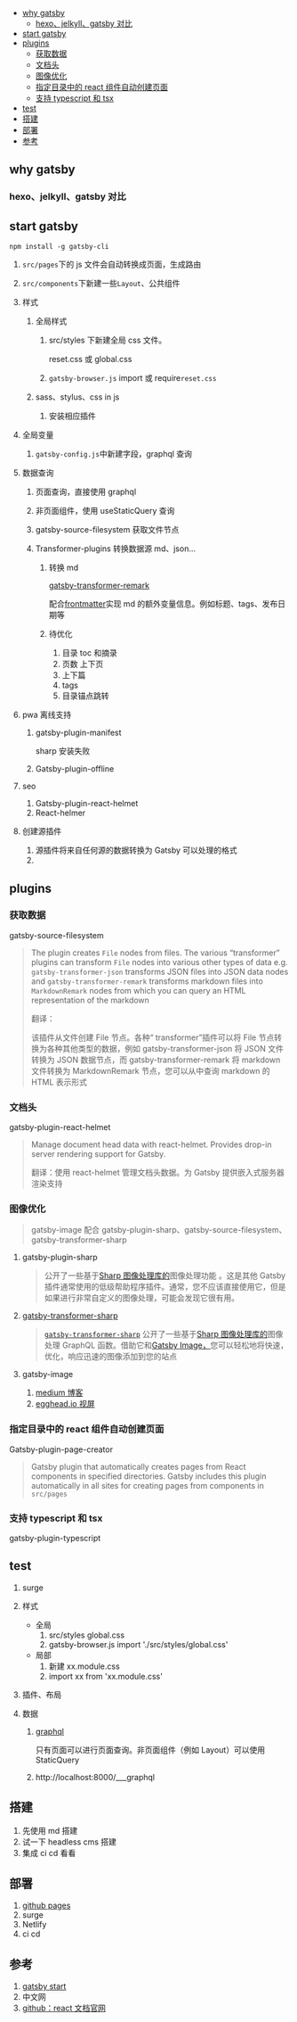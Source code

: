 <!-- START doctoc generated TOC please keep comment here to allow auto update -->
<!-- DON'T EDIT THIS SECTION, INSTEAD RE-RUN doctoc TO UPDATE -->

- [why gatsby](#why-gatsby)
  - [hexo、jelkyll、gatsby 对比](#hexojelkyllgatsby-%E5%AF%B9%E6%AF%94)
- [start gatsby](#start-gatsby)
- [plugins](#plugins)
  - [获取数据](#%E8%8E%B7%E5%8F%96%E6%95%B0%E6%8D%AE)
  - [文档头](#%E6%96%87%E6%A1%A3%E5%A4%B4)
  - [图像优化](#%E5%9B%BE%E5%83%8F%E4%BC%98%E5%8C%96)
  - [指定目录中的 react 组件自动创建页面](#%E6%8C%87%E5%AE%9A%E7%9B%AE%E5%BD%95%E4%B8%AD%E7%9A%84-react-%E7%BB%84%E4%BB%B6%E8%87%AA%E5%8A%A8%E5%88%9B%E5%BB%BA%E9%A1%B5%E9%9D%A2)
  - [支持 typescript 和 tsx](#%E6%94%AF%E6%8C%81-typescript-%E5%92%8C-tsx)
- [test](#test)
- [搭建](#%E6%90%AD%E5%BB%BA)
- [部署](#%E9%83%A8%E7%BD%B2)
- [参考](#%E5%8F%82%E8%80%83)

<!-- END doctoc generated TOC please keep comment here to allow auto update -->

## why gatsby

### hexo、jelkyll、gatsby 对比

## start gatsby

```shell
npm install -g gatsby-cli
```

1. `src/pages`下的 js 文件会自动转换成页面，生成路由

2. `src/components`下新建一些`Layout`、公共组件

3. 样式

   1. 全局样式

      1. src/styles 下新建全局 css 文件。

         reset.css 或 global.css

      2. `gatsby-browser.js` import 或 require`reset.css`

   2. sass、stylus、css in js

      1. 安装相应插件

4. 全局变量

   1. `gatsby-config.js`中新建字段，graphql 查询

5. 数据查询

   1. 页面查询，直接使用 graphql

   2. 非页面组件，使用 useStaticQuery 查询

   3. gatsby-source-filesystem 获取文件节点

   4. Transformer-plugins 转换数据源 md、json...

      1. 转换 md

         [gatsby-transformer-remark](https://www.gatsbyjs.com/plugins/gatsby-transformer-remark/?=)

         配合[frontmatter](https://jekyllrb.com/docs/front-matter/)实现 md 的额外变量信息。例如标题、tags、发布日期等

      2. 待优化
         1. 目录 toc 和摘录
         2. 页数 上下页
         3. 上下篇
         4. tags
         5. 目录锚点跳转

6. pwa 离线支持

   1. gatsby-plugin-manifest

      sharp 安装失败

   2. Gatsby-plugin-offline

7. seo

   1. Gatsby-plugin-react-helmet
   2. React-helmer

8. 创建源插件

   1. 源插件将来自任何源的数据转换为 Gatsby 可以处理的格式
   2.

## plugins

### 获取数据

gatsby-source-filesystem

> The plugin creates `File` nodes from files. The various “transformer” plugins can transform `File` nodes into various other types of data e.g. `gatsby-transformer-json` transforms JSON files into JSON data nodes and `gatsby-transformer-remark` transforms markdown files into `MarkdownRemark` nodes from which you can query an HTML representation of the markdown
>
> 翻译：
>
> 该插件从文件创建 File 节点。各种“ transformer”插件可以将 File 节点转换为各种其他类型的数据，例如 gatsby-transformer-json 将 JSON 文件转换为 JSON 数据节点，而 gatsby-transformer-remark 将 markdown 文件转换为 MarkdownRemark 节点，您可以从中查询 markdown 的 HTML 表示形式

### 文档头

gatsby-plugin-react-helmet

> Manage document head data with react-helmet. Provides drop-in server rendering support for Gatsby.
>
> 翻译：使用 react-helmet 管理文档头数据。为 Gatsby 提供嵌入式服务器渲染支持

### 图像优化

> gatsby-image 配合 gatsby-plugin-sharp、gatsby-source-filesystem、gatsby-transformer-sharp

1. gatsby-plugin-sharp

   > 公开了一些基于[Sharp 图像处理库的](https://github.com/lovell/sharp)图像处理功能 。这是其他 Gatsby 插件通常使用的低级帮助程序插件。通常，您不应该直接使用它，但是如果进行非常自定义的图像处理，可能会发现它很有用。

2. [gatsby-transformer-sharp](https://image-processing.gatsbyjs.org/)

   > [`gatsby-transformer-sharp`](https://www.gatsbyjs.org/packages/gatsby-transformer-sharp/) 公开了一些基于[Sharp 图像处理库的](https://github.com/lovell/sharp)图像处理 GraphQL 函数。借助它和[Gatsby Image，](https://www.gatsbyjs.org/packages/gatsby-image/)您可以轻松地将快速，优化，响应迅速的图像添加到您的站点

3. gatsby-image
   1. [medium 博客](https://medium.com/@kyle.robert.gill/ridiculously-easy-image-optimization-with-gatsby-js-59d48e15db6e)
   2. [egghead.io 视屏](https://egghead.io/playlists/using-gatsby-image-with-gatsby-ea85129e)

### 指定目录中的 react 组件自动创建页面

Gatsby-plugin-page-creator

> Gatsby plugin that automatically creates pages from React components in specified directories. Gatsby includes this plugin automatically in all sites for creating pages from components in `src/pages`

### 支持 typescript 和 tsx

gatsby-plugin-typescript

## test

1. surge

2. 样式

   - 全局
     1. src/styles global.css
     2. gatsby-browser.js import './src/styles/global.css'
   - 局部
     1. 新建 xx.module.css
     2. import xx from 'xx.module.css'

3. 插件、布局

4. 数据

   1. [graphql](https://www.howtographql.com/)

      只有页面可以进行页面查询。非页面组件（例如 Layout）可以使用 StaticQuery

   2. http://localhost:8000/___graphql

## 搭建

1. 先使用 md 搭建
2. 试一下 headless cms 搭建
3. 集成 ci cd 看看

## 部署

1. [github pages](https://docs.github.com/en/github/working-with-github-pages)
2. surge
3. Netlify
4. ci cd

## 参考

1. [gatsby start](https://www.gatsbyjs.com/tutorial/source-plugin-tutorial/#proactively-updating-data-with-subscriptions)
2. 中文网
3. [github：react 文档官网](https://github.com/reactjs/reactjs.org/blob/master/package.json)
